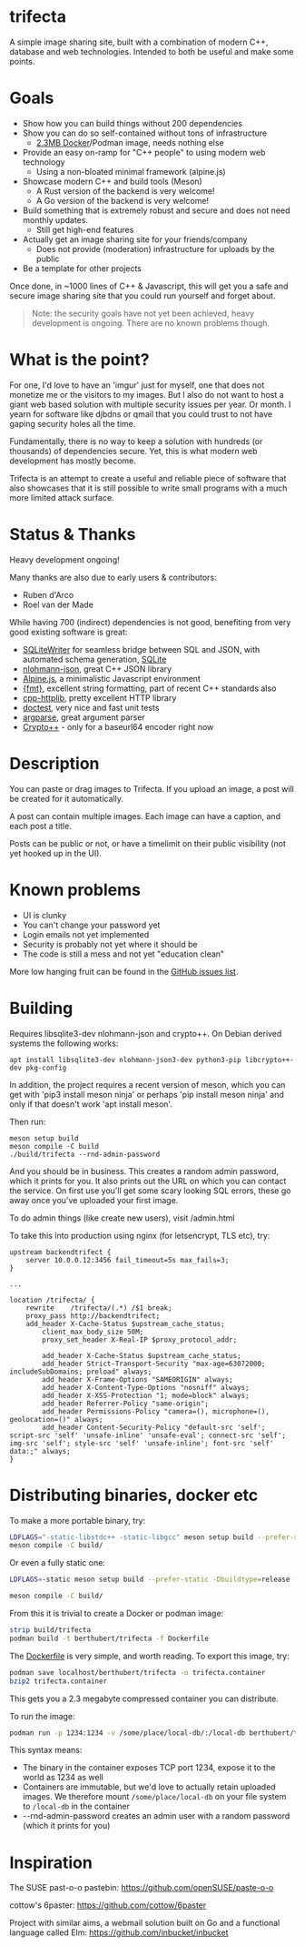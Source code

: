 # trifecta
A simple image sharing site, built with a combination of modern C++, database
and web technologies. Intended to both be useful and make some points.

# Goals

 * Show how you can build things without 200 dependencies
 * Show you can do so self-contained without tons of infrastructure
   * [2.3MB Docker](https://berthub.eu/trifecta/trifecta.docker.bz2)/Podman image, needs nothing else
 * Provide an easy on-ramp for "C++ people" to using modern web technology
   * Using a non-bloated minimal framework (alpine.js)
 * Showcase modern C++ and build tools (Meson)
   * A Rust version of the backend is very welcome!
   * A Go version of the backend is very welcome!
 * Build something that is extremely robust and secure and does not need
   monthly updates.
   * Still get high-end features
 * Actually get an image sharing site for your friends/company
   * Does not provide (moderation) infrastructure for uploads by the public
 * Be a template for other projects

Once done, in ~1000 lines of C++ & Javascript, this will get you a safe and
secure image sharing site that you could run yourself and forget about.

> Note: the security goals have not yet been achieved, heavy development is
> ongoing. There are no known problems though.

# What is the point?
For one, I'd love to have an 'imgur' just for myself, one that does not
monetize me or the visitors to my images.  But I also do not want to host a
giant web based solution with multiple security issues per year.  Or month. 
I yearn for software like djbdns or qmail that you could trust to not have
gaping security holes all the time.

Fundamentally, there is no way to keep a solution with hundreds (or
thousands) of dependencies secure. Yet, this is what modern web development
has mostly become. 

Trifecta is an attempt to create a useful and reliable piece of software
that also showcases that it is still possible to write small programs with
a much more limited attack surface.

# Status & Thanks
Heavy development ongoing!

Many thanks are also due to early users & contributors:

 * Ruben d'Arco
 * Roel van der Made

While having 700 (indirect) dependencies is not good, benefiting from very
good existing software is great:

 * [SQLiteWriter](https://github.com/berthubert/sqlitewrite/) for seamless
   bridge between SQL and JSON, with automated schema generation, [SQLite](https://sqlite.org/)
 * [nlohmann-json](https://github.com/nlohmann/json), great C++ JSON library
 * [Alpine.js](https://alpinejs.dev/), a minimalistic Javascript environment
 * [{fmt}](https://github.com/fmtlib/fmt), excellent string formatting, part of recent C++ standards also
 * [cpp-httplib](https://github.com/yhirose/cpp-httplib), pretty excellent  HTTP library
 * [doctest](https://github.com/doctest/doctest), very nice and fast unit  tests
 * [argparse](https://github.com/p-ranav/argparse), great argument parser
 * [Crypto++](https://www.cryptopp.com/) - only for a baseurl64 encoder right now

# Description
You can paste or drag images to Trifecta. If you upload an image, a post will be created for it automatically. 

A post can contain multiple images. Each image can have a caption, and each post a title. 

Posts can be public or not, or have a timelimit on their public visibility
(not yet hooked up in the UI).

# Known problems

 * UI is clunky
 * You can't change your password yet
 * Login emails not yet implemented
 * Security is probably not yet where it should be
 * The code is still a mess and not yet "education clean"

More low hanging fruit can be found in the [GitHub issues
list](https://github.com/berthubert/trifecta/issues).

# Building
Requires libsqlite3-dev nlohmann-json and crypto++. On Debian derived
systems the following works:

```
apt install libsqlite3-dev nlohmann-json3-dev python3-pip libcrypto++-dev pkg-config
```

In addition, the project requires a recent version of meson, which you can
get with 'pip3 install meson ninja' or perhaps 'pip install
meson ninja' and only if that doesn't work 'apt install meson'.

Then run:

```
meson setup build
meson compile -C build
./build/trifecta --rnd-admin-password
```

And you should be in business. This creates a random admin password, which
it prints for you. It also prints out the URL on which you can
contact the service. On first use you'll get some scary looking SQL errors,
these go away once you've uploaded your first image.

To do admin things (like create new users), visit /admin.html

To take this into production using nginx (for
letsencrypt, TLS etc), try:

```
upstream backendtrifect {
    server 10.0.0.12:3456 fail_timeout=5s max_fails=3;
}

...

location /trifecta/ {
	rewrite    /trifecta/(.*) /$1 break;
	proxy_pass http://backendtrifect;
	add_header X-Cache-Status $upstream_cache_status;
        client_max_body_size 50M; 
        proxy_set_header X-Real-IP $proxy_protocol_addr;

        add_header X-Cache-Status $upstream_cache_status;
        add_header Strict-Transport-Security "max-age=63072000; includeSubDomains; preload" always;
        add_header X-Frame-Options "SAMEORIGIN" always;
        add_header X-Content-Type-Options "nosniff" always;
        add_header X-XSS-Protection "1; mode=block" always;
        add_header Referrer-Policy "same-origin";
        add_header Permissions-Policy "camera=(), microphone=(), geolocation=()" always;
        add_header Content-Security-Policy "default-src 'self'; script-src 'self' 'unsafe-inline' 'unsafe-eval'; connect-src 'self'; img-src 'self'; style-src 'self' 'unsafe-inline'; font-src 'self' data:;" always;
}
```

# Distributing binaries, docker etc
To make a more portable binary, try:

```bash
LDFLAGS="-static-libstdc++ -static-libgcc" meson setup build --prefer-static
meson compile -C build/
```

Or even a fully static one:
```bash
LDFLAGS=-static meson setup build --prefer-static -Dbuildtype=release -Dcpp-httplib:cpp-httplib_openssl=disabled -Dcpp-httplib:cpp-httplib_brotli=disabled

meson compile -C build/
```

From this it is trivial to create a Docker or podman image:

```bash
strip build/trifecta
podman build -t berthubert/trifecta -f Dockerfile
```

The [Dockerfile](Dockerfile) is very simple, and worth reading. To export this image, try:

```bash
podman save localhost/berthubert/trifecta -o trifecta.container
bzip2 trifecta.container
```

This gets you a 2.3 megabyte compressed container you can distribute.

To run the image:

```bash
podman run -p 1234:1234 -v /some/place/local-db/:/local-db berthubert/trifecta --rnd-admin-password
```
This syntax means:

 * The binary in the container exposes TCP port 1234, expose it to the world as
   1234 as well
 * Containers are immutable, but we'd love to actually retain uploaded
   images. We therefore mount `/some/place/local-db` on your file system to
   `/local-db` in the container
 * --rnd-admin-password creates an admin user with a random password (which
   it prints for you)


# Inspiration
The SUSE past-o-o pastebin: https://github.com/openSUSE/paste-o-o

cottow's 6paster: https://github.com/cottow/6paster 

Project with similar aims, a webmail solution built on Go and a functional language called Elm:
https://github.com/inbucket/inbucket

